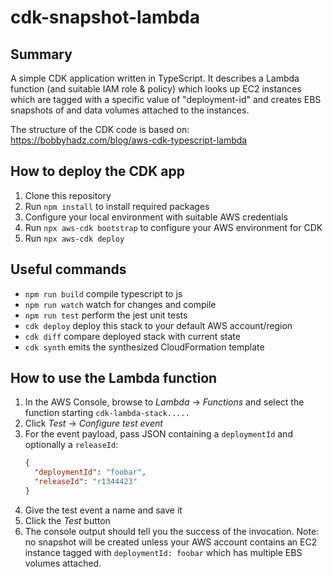 # cdk-snapshot-lambda

## Summary

A simple CDK application written in TypeScript. It describes a Lambda function (and suitable IAM role & policy) which looks up EC2 instances which are tagged with a specific value of "deployment-id" and creates EBS snapshots of and data volumes attached to the instances.

The structure of the CDK code is based on: https://bobbyhadz.com/blog/aws-cdk-typescript-lambda

## How to deploy the CDK app

1. Clone this repository
1. Run `npm install` to install required packages
1. Configure your local environment with suitable AWS credentials
1. Run `npx aws-cdk bootstrap` to configure your AWS environment for CDK
1. Run `npx aws-cdk deploy`

## Useful commands

* `npm run build`   compile typescript to js
* `npm run watch`   watch for changes and compile
* `npm run test`    perform the jest unit tests
* `cdk deploy`      deploy this stack to your default AWS account/region
* `cdk diff`        compare deployed stack with current state
* `cdk synth`       emits the synthesized CloudFormation template

## How to use the Lambda function

1. In the AWS Console, browse to _Lambda_ -> _Functions_ and select the function starting `cdk-lambda-stack.....`
2. Click _Test_ -> _Configure test event_
3. For the event payload, pass JSON containing a `deploymentId` and optionally a `releaseId`:
     ```json
     {
       "deploymentId": "foobar",
       "releaseId": "r1344423"
     }
     ```
4. Give the test event a name and save it
5. Click the _Test_ button
6. The console output should tell you the success of the invocation. Note: no snapshot will be created unless your AWS account contains an EC2 instance tagged with `deploymentId: foobar` which has multiple EBS volumes attached.